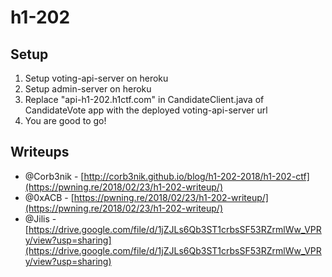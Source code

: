 # h1-202

## Setup

1) Setup voting-api-server on heroku
2) Setup admin-server on heroku
3) Replace "api-h1-202.h1ctf.com" in CandidateClient.java of CandidateVote app with the deployed voting-api-server url
4) You are good to go!

## Writeups

- @Corb3nik - [http://corb3nik.github.io/blog/h1-202-2018/h1-202-ctf](https://pwning.re/2018/02/23/h1-202-writeup/)
- @0xACB - [https://pwning.re/2018/02/23/h1-202-writeup/](https://pwning.re/2018/02/23/h1-202-writeup/)
- @Jilis - [https://drive.google.com/file/d/1jZJLs6Qb3ST1crbsSF53RZrmlWw_VPRy/view?usp=sharing](https://drive.google.com/file/d/1jZJLs6Qb3ST1crbsSF53RZrmlWw_VPRy/view?usp=sharing)

